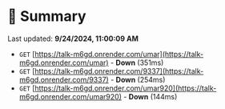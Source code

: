 # 📖 Summary
Last updated: **9/24/2024, 11:00:09 AM**

- `GET` [https://talk-m6gd.onrender.com/umar](https://talk-m6gd.onrender.com/umar) - **Down** (351ms)
- `GET` [https://talk-m6gd.onrender.com/9337](https://talk-m6gd.onrender.com/9337) - **Down** (254ms)
- `GET` [https://talk-m6gd.onrender.com/umar920](https://talk-m6gd.onrender.com/umar920) - **Down** (144ms)
